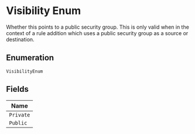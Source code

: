 
# Visibility Enum

Whether this points to a public security group. This is only valid when in the context of
a rule addition which uses a public security group as a source or destination.

## Enumeration

`VisibilityEnum`

## Fields

| Name |
|  --- |
| `Private` |
| `Public` |

